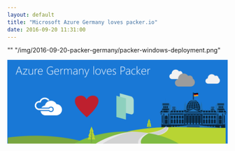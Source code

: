 ```yaml
---
layout: default
title: "Microsoft Azure Germany loves packer.io"
date: 2016-09-20 11:31:00
---
```



""
"/img/2016-09-20-packer-germany/packer-windows-deployment.png"


![Microsoft Azure Germany loves packer.io][header]

[header]: /img/2016-09-20-packer-germany/azure-loves-packer.png "Microsoft Azure loves packer.io"
